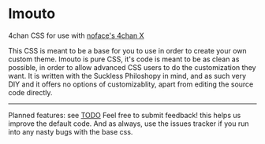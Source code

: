 Imouto
======

4chan CSS for use with [noface's 4chan X](http://ihavenoface.github.io/4chan-x/)


This CSS is meant to be a base for you to use in order to create your own custom theme.
Imouto is pure CSS, it's code is meant to be as clean as possible, in order to allow advanced CSS users to do the customization they want. 
It is written with the Suckless Philoshopy in mind, and as such very DIY and it offers no options of customizablity, apart from editing the source code directly.

***
Planned features: see [TODO](https://github.com/SkyCorp/Imouto/blob/master/TODO)
Feel free to submit feedback! this helps us improve the default code.
And as always, use the issues tracker if you run into any nasty bugs with the base css.
